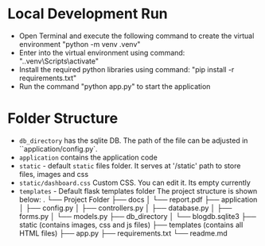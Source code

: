 # Local Development Run
- Open Terminal and execute the following command to create the virtual environment "python -m venv .venv"
- Enter into the virtual environment using command: ".\.venv\Scripts\activate"
- Install the required python libraries using command: "pip install -r requirements.txt"
- Run the command "python app.py" to start the application

# Folder Structure

- `db_directory` has the sqlite DB. The path of the file can be adjusted in  ``application/config.py`.
- `application` contains the application code
- `static` - default `static` files folder. It serves at '/static' path to store files, images and css
- `static/dashboard.css` Custom CSS. You can edit it. Its empty currently
- `templates` - Default flask templates folder
The project structure is shown below:
.
└── Project Folder
    ├── docs
    │   └── report.pdf
    ├── application
    │   ├── config.py
    │   ├── controllers.py
    │   ├── database.py
    │   ├── forms.py
    │   └── models.py
    ├── db_directory
    │   └── blogdb.sqlite3
    ├── static (contains images, css and js files)
    ├── templates (contains all HTML files)
    ├── app.py
    ├── requirements.txt
    └── readme.md



